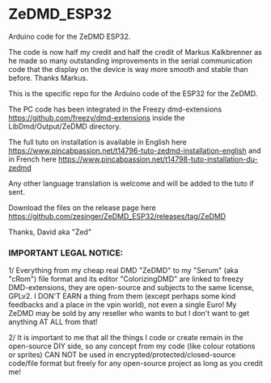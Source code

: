 # ZeDMD_ESP32
Arduino code for the ZeDMD ESP32.

The code is now half my credit and half the credit of Markus Kalkbrenner as he made so many outstanding improvements in the serial communication code that the display on the device is way more smooth and stable than before. Thanks Markus.

This is the specific repo for the Arduino code of the ESP32 for the ZeDMD.

The PC code has been integrated in the Freezy dmd-extensions https://github.com/freezy/dmd-extensions inside the LibDmd/Output/ZeDMD directory.

The full tuto on installation is available in English here https://www.pincabpassion.net/t14796-tuto-zedmd-installation-english and in French here https://www.pincabpassion.net/t14798-tuto-installation-du-zedmd

Any other language translation is welcome and will be added to the tuto if sent.

Download the files on the release page here https://github.com/zesinger/ZeDMD_ESP32/releases/tag/ZeDMD

Thanks, David aka "Zed"

### IMPORTANT LEGAL NOTICE:

1/ Everything from my cheap real DMD "ZeDMD" to my "Serum" (aka "cRom") file format and its editor "ColorizingDMD" are linked to freezy DMD-extensions, they are open-source and subjects to the same license, GPLv2.
I DON'T EARN a thing from them (except perhaps some kind feedbacks and a place in the vpin world), not even a single Euro!
My ZeDMD may be sold by any reseller who wants to but I don't want to get anything AT ALL from that!

2/ It is important to me that all the things I code or create remain in the open-source DIY side, so any concept from my code (like colour rotations or sprites) CAN NOT be used in encrypted/protected/closed-source code/file format but freely for any open-source project as long as you credit me!
